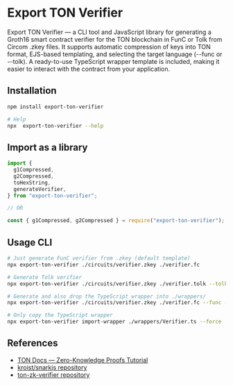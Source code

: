 # Export TON Verifier

Export TON Verifier — a CLI tool and JavaScript library for generating a Groth16 smart contract verifier for the TON blockchain in FunC or Tolk from Circom .zkey files.
It supports automatic compression of keys into TON format, EJS-based templating, and selecting the target language (--func or --tolk).
A ready-to-use TypeScript wrapper template is included, making it easier to interact with the contract from your application.

## Installation

```bash
npm install export-ton-verifier

# Help
npx  export-ton-verifier --help
```

## Import as a library

```ts
import {
  g1Compressed,
  g2Compressed,
  toHexString,
  generateVerifier,
} from "export-ton-verifier";

// OR

const { g1Compressed, g2Compressed } = require("export-ton-verifier");
```

## Usage CLI

```sh
# Just generate FunC verifier from .zkey (default template)
npx export-ton-verifier ./circuits/verifier.zkey ./verifier.fc

# Generate Tolk verifier
npx export-ton-verifier ./circuits/verifier.zkey ./verifier.tolk --tolk

# Generate and also drop the TypeScript wrapper into ./wrappers/
npx export-ton-verifier ./circuits/verifier.zkey ./verifier.fc --func --wrapper-dest ./wrappers/ --force

# Only copy the TypeScript wrapper
npx export-ton-verifier import-wrapper ./wrappers/Verifier.ts --force
```

## References

- [TON Docs — Zero-Knowledge Proofs Tutorial](https://docs.ton.org/v3/guidelines/dapps/tutorials/zero-knowledge-proofs)
- [kroist/snarkjs repository](https://github.com/kroist/snarkjs)
- [ton-zk-verifier repository](https://github.com/SaberDoTcodeR/ton-zk-verifier)
